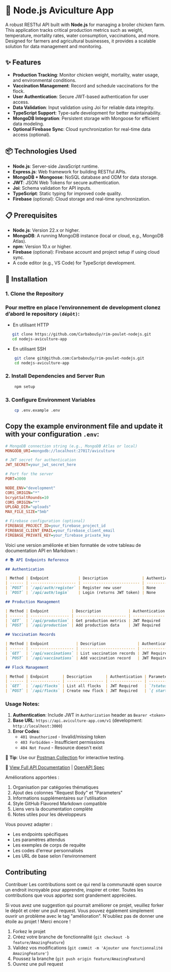 # 🐔 Node.js Aviculture App

A robust RESTful API built with **Node.js** for managing a broiler chicken farm. This application tracks critical production metrics such as weight, temperature, mortality rates, water consumption, vaccinations, and more. Designed for farmers and agricultural businesses, it provides a scalable solution for data management and monitoring.

## ✨ Features

- **Production Tracking**: Monitor chicken weight, mortality, water usage, and environmental conditions.
- **Vaccination Management**: Record and schedule vaccinations for the flock.
- **User Authentication**: Secure JWT-based authentication for user access.
- **Data Validation**: Input validation using Joi for reliable data integrity.
- **TypeScript Support**: Type-safe development for better maintainability.
- **MongoDB Integration**: Persistent storage with Mongoose for efficient data modeling.
- **Optional Firebase Sync**: Cloud synchronization for real-time data access (optional).

## 📦 Technologies Used

- **Node.js**: Server-side JavaScript runtime.
- **Express.js**: Web framework for building RESTful APIs.
- **MongoDB + Mongoose**: NoSQL database and ODM for data storage.
- **JWT**: JSON Web Tokens for secure authentication.
- **Joi**: Schema validation for API inputs.
- **TypeScript**: Static typing for improved code quality.
- **Firebase** (optional): Cloud storage and real-time synchronization.

## 📋 Prerequisites

- **Node.js**: Version 22.x or higher.
- **MongoDB**: A running MongoDB instance (local or cloud, e.g., MongoDB Atlas).
- **npm**: Version 10.x or higher.
- **Firebase** (optional): Firebase account and project setup if using cloud sync.
- A code editor (e.g., VS Code) for TypeScript development.

## 🚀 Installation

### 1. Clone the Repository

### Pour mettre en place l’environnement de development clonez d’abord le repository `(dépôt)`:

- En utilisant HTTP

```bash
   git clone https://github.com/CarbabouSy/rim-poulet-nodejs.git
   cd nodejs-aviculture-app
```

- En utilisant SSH

```bash
    git clone git@github.com:CarbabouSy/rim-poulet-nodejs.git
    cd nodejs-aviculture-app
```

### 2. Install Dependencies and Server Run

```bash
    npm setup
```

### 3. Configure Environment Variables

```bash
    cp .env.example .env
```

## Copy the example environment file and update it with your configuration `.env`:

```ini
# MongoDB connection string (e.g., MongoDB Atlas or local)
MONGODB_URI=mongodb://localhost:27017/aviculture

# JWT secret for authentication
JWT_SECRET=your_jwt_secret_here

# Port for the server
PORT=3000

NODE_ENV="development"
CORS_ORIGIN="*"
bcryptSaltRounds=10
CORS_ORIGIN="*"
UPLOAD_DIR="uploads"
MAX_FILE_SIZE="5mb"

# Firebase configuration (optional)
FIREBASE_PROJECT_ID=your_firebase_project_id
FIREBASE_CLIENT_EMAIL=your_firebase_client_email
FIREBASE_PRIVATE_KEY=your_firebase_private_key
```

Voici une version améliorée et bien formatée de votre tableau de documentation API en Markdown :

```markdown
# 📚 API Endpoints Reference

## Authentication

| Method | Endpoint             | Description               | Authentication | Request Body                              |
| ------ | -------------------- | ------------------------- | -------------- | ----------------------------------------- |
| `POST` | `/api/auth/register` | Register new user         | None           | `{ email, password, accountNumber, ... }` |
| `POST` | `/api/auth/login`    | Login (returns JWT token) | None           | `{ loginId (email/account), password }`   |

## Production Management

| Method | Endpoint          | Description            | Authentication | Parameters/Body                            |
| ------ | ----------------- | ---------------------- | -------------- | ------------------------------------------ |
| `GET`  | `/api/production` | Get production metrics | JWT Required   | `?startDate=YYYY-MM-DD&endDate=YYYY-MM-DD` |
| `POST` | `/api/production` | Add production data    | JWT Required   | `{ date, quantity, mortalityRate, ... }`   |

## Vaccination Records

| Method | Endpoint            | Description              | Authentication | Parameters/Body                           |
| ------ | ------------------- | ------------------------ | -------------- | ----------------------------------------- |
| `GET`  | `/api/vaccinations` | List vaccination records | JWT Required   | `?poultryType=broiler&vaccineType=...`    |
| `POST` | `/api/vaccinations` | Add vaccination record   | JWT Required   | `{ date, vaccineType, batchNumber, ... }` |

## Flock Management

| Method | Endpoint      | Description      | Authentication | Parameters/Body                        |
| ------ | ------------- | ---------------- | -------------- | -------------------------------------- |
| `GET`  | `/api/flocks` | List all flocks  | JWT Required   | `?status=active`                       |
| `POST` | `/api/flocks` | Create new flock | JWT Required   | `{ startDate, poultryType, quantity }` |
```

### Usage Notes:

1. **Authentication**: Include JWT in `Authorization` header as `Bearer <token>`
2. **Base URL**: `https://api.aviculture-app.com/v1` (development: `http://localhost:3000`)
3. **Error Codes**:
   - `401 Unauthorized` - Invalid/missing token
   - `403 Forbidden` - Insufficient permissions
   - `404 Not Found` - Resource doesn't exist

📌 **Tip**: Use our [Postman Collection](link-to-postman-collection) for interactive testing.

🔗 [View Full API Documentation](/docs/api.md) | [OpenAPI Spec](/docs/openapi.yaml)

Améliorations apportées :

1. Organisation par catégories thématiques
2. Ajout des colonnes "Request Body" et "Parameters"
3. Informations supplémentaires sur l'utilisation
4. Style GitHub Flavored Markdown compatible
5. Liens vers la documentation complète
6. Notes utiles pour les développeurs

Vous pouvez adapter :

- Les endpoints spécifiques
- Les paramètres attendus
- Les exemples de corps de requête
- Les codes d'erreur personnalisés
- Les URL de base selon l'environnement

<!-- CONTRIBUTING -->

## Contributing

Contribuer
Les contributions sont ce qui rend la communauté open source un endroit incroyable pour apprendre, inspirer et créer. Toutes les contributions que vous apportez sont grandement appréciées.

Si vous avez une suggestion qui pourrait améliorer ce projet, veuillez forker le dépôt et créer une pull request. Vous pouvez également simplement ouvrir un problème avec le tag "amélioration". N'oubliez pas de donner une étoile au projet ! Merci encore !

1. Forkez le projet
2. Créez votre branche de fonctionnalité (`git checkout -b feature/AmazingFeature`)
3. Validez vos modifications (`git commit -m 'Ajouter une fonctionnalité AmazingFeature'`)
4. Poussez la branche (`git push origin feature/AmazingFeature`)
5. Ouvrez une pull request

